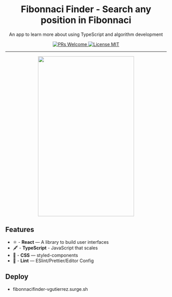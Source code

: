 <h1 align="center">
<br>

<br>
<br>
Fibonnaci Finder - Search any position in Fibonnaci
</h1>

<p align="center">An app to learn more about using TypeScript and algorithm development</p>

<p align="center">
  <a href="http://makeapullrequest.com">
    <img src="https://img.shields.io/badge/PRs-welcome-brightgreen.svg?style=flat-square" alt="PRs Welcome">
  </a>
  <a href="https://opensource.org/licenses/MIT">
    <img src="https://img.shields.io/badge/license-MIT-blue.svg?style=flat-square" alt="License MIT">
    </a>



</p>





<hr />

<p align="center">
<image width="300" height="500" src="https://user-images.githubusercontent.com/62355596/85238324-3d032180-b3fb-11ea-9012-bf266b248be5.png" />
 </p>



## Features


- ⚛  - **React** — A library to build user interfaces
- 🖋   - **TypeScript** - JavaScript that scales
- 💅  - **CSS** — styled-components
- 💖  - **Lint** — ESlint/Prettier/Editor Config


## Deploy
-  fibonnacifinder-vgutierrez.surge.sh
